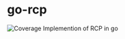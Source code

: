 # go-rcp
![Coverage](https://img.shields.io/badge/Coverage-100.0%25-brightgreen)
Implemention of RCP in go
